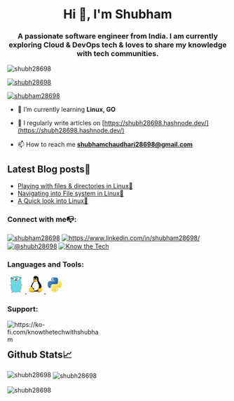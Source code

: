 <h1 align="center">Hi 👋, I'm Shubham</h1>
<h3 align="center">A passionate software engineer from India. I am currently exploring Cloud & DevOps tech & loves to share my knowledge with tech communities.</h3>

<p align="left"> <img src="https://komarev.com/ghpvc/?username=shubh28698&label=Profile%20views&color=0e75b6&style=flat" alt="shubh28698" /> </p>

<p align="left"> <a href="https://github.com/ryo-ma/github-profile-trophy"><img src="https://github-profile-trophy.vercel.app/?username=Shubh28698&theme=dracula" alt="shubh28698" /></a> </p>

<p align="left"> <a href="https://twitter.com/shubham28698" target="blank"><img src="https://img.shields.io/twitter/follow/shubham28698?logo=twitter&style=for-the-badge" alt="shubham28698" /></a> </p>

- 🌱 I’m currently learning **Linux, GO**

- 📝 I regularly write articles on [https://shubh28698.hashnode.dev/](https://shubh28698.hashnode.dev/)

- 📫 How to reach me **shubhamchaudhari28698@gmail.com**

## Latest Blog posts📝
<!-- HASHNODE:START -->
- [Playing with files &amp; directories in Linux🐧](https://shubh28698.hashnode.dev/playing-with-files-and-directories-in-linux)
- [Navigating into File system in Linux🐧](https://shubh28698.hashnode.dev/navigating-into-file-system-in-linux)
- [A Quick look into Linux🐧](https://shubh28698.hashnode.dev/a-quick-look-into-linux)
<!-- HASHNODE:END -->


<h3 align="left">Connect with me📭:</h3>
<p align="left">
<a href="https://twitter.com/Shubham28698" target="blank"><img align="center" src="https://raw.githubusercontent.com/rahuldkjain/github-profile-readme-generator/master/src/images/icons/Social/twitter.svg" alt="shubham28698" height="30" width="40" /></a>
<a href="https://www.linkedin.com/in/shubham28698/" target="blank"><img align="center" src="https://raw.githubusercontent.com/rahuldkjain/github-profile-readme-generator/master/src/images/icons/Social/linked-in-alt.svg" alt="https://www.linkedin.com/in/shubham28698/" height="30" width="40" /></a>
<a href="https://hashnode.com/@shubh28698" target="blank"><img align="center" src="https://raw.githubusercontent.com/rahuldkjain/github-profile-readme-generator/master/src/images/icons/Social/hashnode.svg" alt="@shubh28698" height="30" width="40" /></a>
<a href="https://www.youtube.com/channel/UCiaK-ItufqW-oLW66gSoatQ" target="blank"><img align="center" src="https://raw.githubusercontent.com/rahuldkjain/github-profile-readme-generator/master/src/images/icons/Social/youtube.svg" alt="Know the Tech" height="30" width="40" /></a>
</p>

<h3 align="left">Languages and Tools:</h3>
<p align="left"> <a href="https://golang.org" target="_blank" rel="noreferrer"> <img src="https://raw.githubusercontent.com/devicons/devicon/master/icons/go/go-original.svg" alt="go" width="40" height="40"/> </a> <a href="https://www.linux.org/" target="_blank" rel="noreferrer"> <img src="https://raw.githubusercontent.com/devicons/devicon/master/icons/linux/linux-original.svg" alt="linux" width="40" height="40"/> </a> <a href="https://www.python.org" target="_blank" rel="noreferrer"> <img src="https://raw.githubusercontent.com/devicons/devicon/master/icons/python/python-original.svg" alt="python" width="40" height="40"/> </a> </p>

<h3 align="left">Support:</h3>
<p><a href="https://ko-fi.com/knowthetechwithshubham"> <img align="left" src="https://cdn.ko-fi.com/cdn/kofi3.png?v=3" height="50" width="210" alt="https://ko-fi.com/knowthetechwithshubham" /></a></p><br><br>

## Github Stats📈 
<p><img align="left" src="https://github-readme-stats.vercel.app/api/top-langs?username=shubh28698&show_icons=true&locale=en&layout=compact" alt="shubh28698" /></p>

<p>&nbsp;<img align="center" src="https://github-readme-stats.vercel.app/api?username=shubh28698&show_icons=true&locale=en&theme=radical" alt="shubh28698" /></p>

<p><img align="center" src="https://github-readme-streak-stats.herokuapp.com/?user=shubh28698&" alt="shubh28698" /></p>
